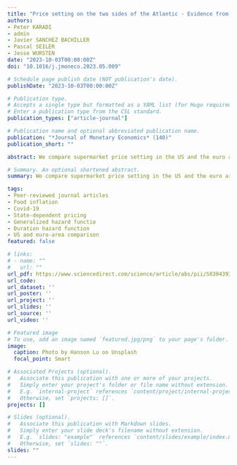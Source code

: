 ```yaml
---
title: "Price setting on the two sides of the Atlantic - Evidence from supermarket scanner data"
authors:
- Peter KARADI
- admin
- Javier SANCHEZ BACHILLER
- Pascal SEILER
- Jesse WURSTEN
date: "2023-10-03T00:00:00Z"
doi: "10.1016/j.jmoneco.2023.05.009"

# Schedule page publish date (NOT publication's date).
publishDate: "2023-10-03T00:00:00Z"

# Publication type.
# Accepts a single type but formatted as a YAML list (for Hugo requirements).
# Enter a publication type from the CSL standard.
publication_types: ["article-journal"]

# Publication name and optional abbreviated publication name.
publication: "*Journal of Monetary Economics* (140)"
publication_short: ""

abstract: We compare supermarket price setting in the US and the euro area and assess its impact on food inflation. We introduce a novel scanner dataset of Germany, the Netherlands, France, and Italy (EA4) and contrast it with an equivalent dataset from the US. We find that both higher frequency and stronger state dependence of price changes contribute to higher flexibility of supermarket inflation in the US relative to the euro area. We argue that the driving force behind both factors is higher cross-sectional volatility in the US. Larger product-level fluctuations both force retailers to adjust prices more frequently and increase price misalignments, which increase the selection of large price changes. Both facts are well represented by a mildly state-dependent price-setting model, and they jointly explain over a third of the difference in food-inflation volatility between the US and the euro area as well as around a third of the difference between the inflation responses to the COVID-19 shock in Germany and Italy.

# Summary. An optional shortened abstract.
summary: We compare supermarket price setting in the US and the euro area and assess its impact on food inflation. We find that both higher frequency and stronger state dependence of price changes contribute to higher flexibility of supermarket inflation in the US relative to the euro area.

tags:
- Peer-reviewed journal articles
- Food inflation
- Covid-19
- State-dependent pricing
- Generalized hazard functio
- Duration hazard function
- US and euro-area comparison
featured: false

# links:
# - name: ""
#   url: ""
url_pdf: https://www.sciencedirect.com/science/article/abs/pii/S0304393223000582
url_code: 
url_dataset: ''
url_poster: ''
url_project: ''
url_slides: ''
url_source: ''
url_video: ''

# Featured image
# To use, add an image named `featured.jpg/png` to your page's folder. 
image:
  caption: Photo by Hanson Lu on Unsplash
  focal_point: Smart

# Associated Projects (optional).
#   Associate this publication with one or more of your projects.
#   Simply enter your project's folder or file name without extension.
#   E.g. `internal-project` references `content/project/internal-project/index.md`.
#   Otherwise, set `projects: []`.
projects: []

# Slides (optional).
#   Associate this publication with Markdown slides.
#   Simply enter your slide deck's filename without extension.
#   E.g. `slides: "example"` references `content/slides/example/index.md`.
#   Otherwise, set `slides: ""`.
slides: ""
---
```


